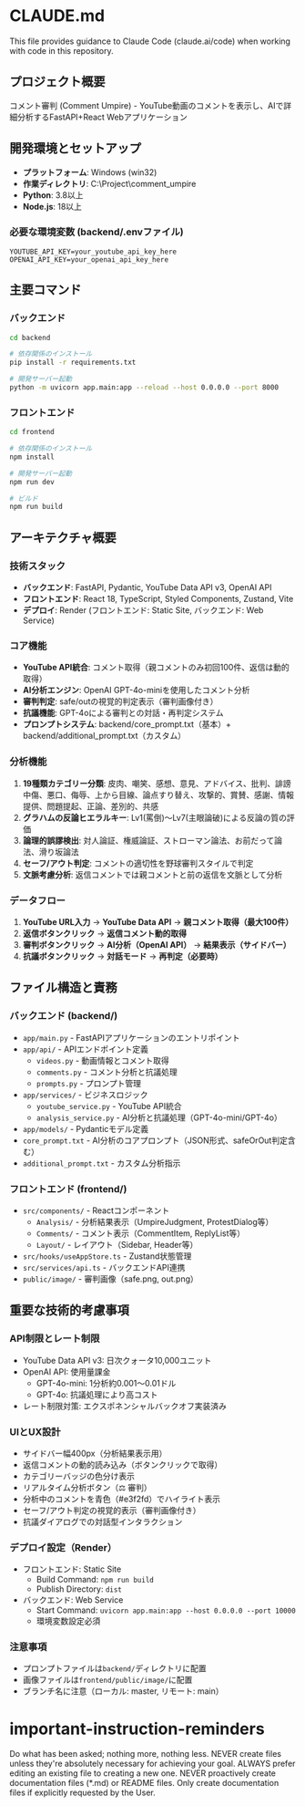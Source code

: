 # CLAUDE.md

This file provides guidance to Claude Code (claude.ai/code) when working with code in this repository.

## プロジェクト概要

コメント審判 (Comment Umpire) - YouTube動画のコメントを表示し、AIで詳細分析するFastAPI+React Webアプリケーション

## 開発環境とセットアップ

- **プラットフォーム**: Windows (win32)
- **作業ディレクトリ**: C:\Project\comment_umpire
- **Python**: 3.8以上
- **Node.js**: 18以上

### 必要な環境変数 (backend/.envファイル)
```
YOUTUBE_API_KEY=your_youtube_api_key_here
OPENAI_API_KEY=your_openai_api_key_here
```

## 主要コマンド

### バックエンド
```bash
cd backend

# 依存関係のインストール
pip install -r requirements.txt

# 開発サーバー起動
python -m uvicorn app.main:app --reload --host 0.0.0.0 --port 8000
```

### フロントエンド
```bash
cd frontend

# 依存関係のインストール
npm install

# 開発サーバー起動
npm run dev

# ビルド
npm run build
```

## アーキテクチャ概要

### 技術スタック
- **バックエンド**: FastAPI, Pydantic, YouTube Data API v3, OpenAI API
- **フロントエンド**: React 18, TypeScript, Styled Components, Zustand, Vite
- **デプロイ**: Render (フロントエンド: Static Site, バックエンド: Web Service)

### コア機能
- **YouTube API統合**: コメント取得（親コメントのみ初回100件、返信は動的取得）
- **AI分析エンジン**: OpenAI GPT-4o-miniを使用したコメント分析
- **審判判定**: safe/outの視覚的判定表示（審判画像付き）
- **抗議機能**: GPT-4oによる審判との対話・再判定システム
- **プロンプトシステム**: backend/core_prompt.txt（基本）+ backend/additional_prompt.txt（カスタム）

### 分析機能
1. **19種類カテゴリー分類**: 皮肉、嘲笑、感想、意見、アドバイス、批判、誹謗中傷、悪口、侮辱、上から目線、論点すり替え、攻撃的、賞賛、感謝、情報提供、問題提起、正論、差別的、共感
2. **グラハムの反論ヒエラルキー**: Lv1(罵倒)〜Lv7(主眼論破)による反論の質の評価
3. **論理的誤謬検出**: 対人論証、権威論証、ストローマン論法、お前だって論法、滑り坂論法
4. **セーフ/アウト判定**: コメントの適切性を野球審判スタイルで判定
5. **文脈考慮分析**: 返信コメントでは親コメントと前の返信を文脈として分析

### データフロー
1. **YouTube URL入力** → **YouTube Data API** → **親コメント取得（最大100件）**
2. **返信ボタンクリック** → **返信コメント動的取得**
3. **審判ボタンクリック** → **AI分析（OpenAI API）** → **結果表示（サイドバー）**
4. **抗議ボタンクリック** → **対話モード** → **再判定（必要時）**

## ファイル構造と責務

### バックエンド (backend/)
- `app/main.py` - FastAPIアプリケーションのエントリポイント
- `app/api/` - APIエンドポイント定義
  - `videos.py` - 動画情報とコメント取得
  - `comments.py` - コメント分析と抗議処理
  - `prompts.py` - プロンプト管理
- `app/services/` - ビジネスロジック
  - `youtube_service.py` - YouTube API統合
  - `analysis_service.py` - AI分析と抗議処理（GPT-4o-mini/GPT-4o）
- `app/models/` - Pydanticモデル定義
- `core_prompt.txt` - AI分析のコアプロンプト（JSON形式、safeOrOut判定含む）
- `additional_prompt.txt` - カスタム分析指示

### フロントエンド (frontend/)
- `src/components/` - Reactコンポーネント
  - `Analysis/` - 分析結果表示（UmpireJudgment, ProtestDialog等）
  - `Comments/` - コメント表示（CommentItem, ReplyList等）
  - `Layout/` - レイアウト（Sidebar, Header等）
- `src/hooks/useAppStore.ts` - Zustand状態管理
- `src/services/api.ts` - バックエンドAPI連携
- `public/image/` - 審判画像（safe.png, out.png）

## 重要な技術的考慮事項

### API制限とレート制限
- YouTube Data API v3: 日次クォータ10,000ユニット
- OpenAI API: 使用量課金
  - GPT-4o-mini: 1分析約0.001〜0.01ドル
  - GPT-4o: 抗議処理により高コスト
- レート制限対策: エクスポネンシャルバックオフ実装済み

### UIとUX設計
- サイドバー幅400px（分析結果表示用）
- 返信コメントの動的読み込み（ボタンクリックで取得）
- カテゴリーバッジの色分け表示
- リアルタイム分析ボタン（⚖️ 審判）
- 分析中のコメントを青色（#e3f2fd）でハイライト表示
- セーフ/アウト判定の視覚的表示（審判画像付き）
- 抗議ダイアログでの対話型インタラクション

### デプロイ設定（Render）
- フロントエンド: Static Site
  - Build Command: `npm run build`
  - Publish Directory: `dist`
- バックエンド: Web Service
  - Start Command: `uvicorn app.main:app --host 0.0.0.0 --port 10000`
  - 環境変数設定必須

### 注意事項
- プロンプトファイルは`backend/`ディレクトリに配置
- 画像ファイルは`frontend/public/image/`に配置
- ブランチ名に注意（ローカル: master, リモート: main）

# important-instruction-reminders
Do what has been asked; nothing more, nothing less.
NEVER create files unless they're absolutely necessary for achieving your goal.
ALWAYS prefer editing an existing file to creating a new one.
NEVER proactively create documentation files (*.md) or README files. Only create documentation files if explicitly requested by the User.